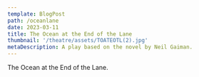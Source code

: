 ```yaml
---
template: BlogPost
path: /oceanlane
date: 2023-03-11
title: The Ocean at the End of the Lane
thumbnail: '/theatre/assets/TOATEOTL(2).jpg'
metaDescription: A play based on the novel by Neil Gaiman.
---
```


The Ocean at the End of the Lane.

